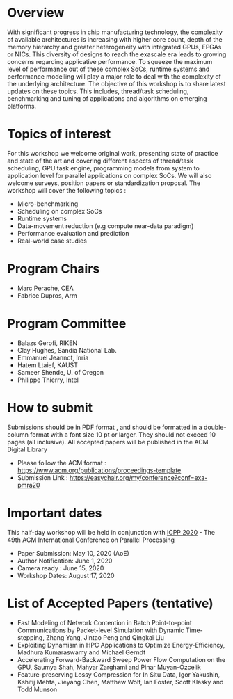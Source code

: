 # Overview
With significant progress in chip manufacturing technology, the complexity of available architectures is increasing with higher core count, depth of the memory hierarchy and greater heterogeneity with integrated GPUs, FPGAs or NICs. This diversity of designs to reach the exascale era leads to growing concerns regarding applicative performance. To squeeze the maximum level of performance out of these complex SoCs, runtime systems and performance modelling will play a major role to deal with the complexity of the underlying architecture.
The objective of this workshop is to share latest updates on these topics. This includes, thread/task scheduling, benchmarking and tuning of applications and algorithms on emerging platforms.


 

# Topics of interest
For this workshop we welcome original work, presenting state of practice and state of the art and covering different aspects of thread/task scheduling, GPU task engine, programming models from system to application level for parallel applications on complex SoCs. We will also welcome surveys, position papers or standardization proposal. The workshop will cover the following topics :

* Micro-benchmarking
* Scheduling on complex SoCs
* Runtime systems
* Data-movement reduction (e.g compute near-data paradigm)
* Performance evaluation and prediction
* Real-world case studies




# Program Chairs
* Marc Perache, CEA 
* Fabrice Dupros, Arm	

# Program Committee 
*	Balazs Gerofi, RIKEN 
* Clay Hughes, Sandia National Lab.
* Emmanuel Jeannot,	Inria
* Hatem Ltaief, KAUST
* Sameer Shende, U. of Oregon 
* Philippe Thierry, Intel 

# How to submit
Submissions should be in PDF format , and should be formatted in a double-column format with a font size 10 pt or larger. They should not exceed 10 pages (all inclusive). 
All accepted papers will be published in the ACM Digital Library
* Please follow the ACM format : <https://www.acm.org/publications/proceedings-template>
* Submission Link : <https://easychair.org/my/conference?conf=exa-pmra20>


# Important dates
This half-day workshop will be held in conjunction with [ICPP 2020](https://jnamaral.github.io/icpp20/) - The 49th ACM International Conference on Parallel Processing
* Paper Submission: May 10, 2020 (AoE)
* Author Notification: June 1, 2020
* Camera ready : June 15, 2020
* Workshop Dates: August 17, 2020

# List of Accepted Papers (tentative)
* Fast Modeling of Network Contention in Batch Point-to-point Communications by Packet-level Simulation with Dynamic Time-stepping,  Zhang Yang, Jintao Peng and Qingkai Liu
* Exploiting Dynamism in HPC Applications to Optimize Energy-Efficiency, Madhura Kumaraswamy and Michael Gerndt
* Accelerating Forward-Backward Sweep Power Flow Computation on the GPU, Saumya Shah, Mahyar Zarghami and Pinar Muyan-Ozcelik
* Feature-preserving Lossy Compression for In Situ Data, Igor Yakushin, Kshitij Mehta, Jieyang Chen, Matthew Wolf, Ian Foster, Scott Klasky and Todd Munson
